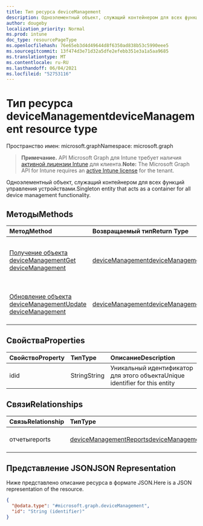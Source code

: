 ```yaml
---
title: Тип ресурса deviceManagement
description: Одноэлементный объект, служащий контейнером для всех функций управления устройствами.
author: dougeby
localization_priority: Normal
ms.prod: intune
doc_type: resourcePageType
ms.openlocfilehash: 76e65eb3d4d49644d8f6350ad838b53c5990eee5
ms.sourcegitcommit: 13f474d3e71d32a5dfe2efebb351e3a1a5aa9685
ms.translationtype: MT
ms.contentlocale: ru-RU
ms.lasthandoff: 06/04/2021
ms.locfileid: "52753116"
---
```

# <a name="devicemanagement-resource-type"></a><span data-ttu-id="a4c48-103">Тип ресурса deviceManagement</span><span class="sxs-lookup"><span data-stu-id="a4c48-103">deviceManagement resource type</span></span>

<span data-ttu-id="a4c48-104">Пространство имен: microsoft.graph</span><span class="sxs-lookup"><span data-stu-id="a4c48-104">Namespace: microsoft.graph</span></span>

> <span data-ttu-id="a4c48-105">**Примечание.** API Microsoft Graph для Intune требует наличия [активной лицензии Intune](https://go.microsoft.com/fwlink/?linkid=839381) для клиента.</span><span class="sxs-lookup"><span data-stu-id="a4c48-105">**Note:** The Microsoft Graph API for Intune requires an [active Intune license](https://go.microsoft.com/fwlink/?linkid=839381) for the tenant.</span></span>

<span data-ttu-id="a4c48-106">Одноэлементный объект, служащий контейнером для всех функций управления устройствами.</span><span class="sxs-lookup"><span data-stu-id="a4c48-106">Singleton entity that acts as a container for all device management functionality.</span></span>

## <a name="methods"></a><span data-ttu-id="a4c48-107">Методы</span><span class="sxs-lookup"><span data-stu-id="a4c48-107">Methods</span></span>
|<span data-ttu-id="a4c48-108">Метод</span><span class="sxs-lookup"><span data-stu-id="a4c48-108">Method</span></span>|<span data-ttu-id="a4c48-109">Возвращаемый тип</span><span class="sxs-lookup"><span data-stu-id="a4c48-109">Return Type</span></span>|<span data-ttu-id="a4c48-110">Описание</span><span class="sxs-lookup"><span data-stu-id="a4c48-110">Description</span></span>|
|:---|:---|:---|
|[<span data-ttu-id="a4c48-111">Получение объекта deviceManagement</span><span class="sxs-lookup"><span data-stu-id="a4c48-111">Get deviceManagement</span></span>](../api/intune-reporting-devicemanagement-get.md)|[<span data-ttu-id="a4c48-112">deviceManagement</span><span class="sxs-lookup"><span data-stu-id="a4c48-112">deviceManagement</span></span>](../resources/intune-reporting-devicemanagement.md)|<span data-ttu-id="a4c48-113">Чтение свойств и связей объекта [deviceManagement](../resources/intune-reporting-devicemanagement.md).</span><span class="sxs-lookup"><span data-stu-id="a4c48-113">Read properties and relationships of the [deviceManagement](../resources/intune-reporting-devicemanagement.md) object.</span></span>|
|[<span data-ttu-id="a4c48-114">Обновление объекта deviceManagement</span><span class="sxs-lookup"><span data-stu-id="a4c48-114">Update deviceManagement</span></span>](../api/intune-reporting-devicemanagement-update.md)|[<span data-ttu-id="a4c48-115">deviceManagement</span><span class="sxs-lookup"><span data-stu-id="a4c48-115">deviceManagement</span></span>](../resources/intune-reporting-devicemanagement.md)|<span data-ttu-id="a4c48-116">Обновление свойств объекта [deviceManagement](../resources/intune-reporting-devicemanagement.md).</span><span class="sxs-lookup"><span data-stu-id="a4c48-116">Update the properties of a [deviceManagement](../resources/intune-reporting-devicemanagement.md) object.</span></span>|

## <a name="properties"></a><span data-ttu-id="a4c48-117">Свойства</span><span class="sxs-lookup"><span data-stu-id="a4c48-117">Properties</span></span>
|<span data-ttu-id="a4c48-118">Свойство</span><span class="sxs-lookup"><span data-stu-id="a4c48-118">Property</span></span>|<span data-ttu-id="a4c48-119">Тип</span><span class="sxs-lookup"><span data-stu-id="a4c48-119">Type</span></span>|<span data-ttu-id="a4c48-120">Описание</span><span class="sxs-lookup"><span data-stu-id="a4c48-120">Description</span></span>|
|:---|:---|:---|
|<span data-ttu-id="a4c48-121">id</span><span class="sxs-lookup"><span data-stu-id="a4c48-121">id</span></span>|<span data-ttu-id="a4c48-122">String</span><span class="sxs-lookup"><span data-stu-id="a4c48-122">String</span></span>|<span data-ttu-id="a4c48-123">Уникальный идентификатор для этого объекта</span><span class="sxs-lookup"><span data-stu-id="a4c48-123">Unique identifier for this entity</span></span>|

## <a name="relationships"></a><span data-ttu-id="a4c48-124">Связи</span><span class="sxs-lookup"><span data-stu-id="a4c48-124">Relationships</span></span>
|<span data-ttu-id="a4c48-125">Связь</span><span class="sxs-lookup"><span data-stu-id="a4c48-125">Relationship</span></span>|<span data-ttu-id="a4c48-126">Тип</span><span class="sxs-lookup"><span data-stu-id="a4c48-126">Type</span></span>|<span data-ttu-id="a4c48-127">Описание</span><span class="sxs-lookup"><span data-stu-id="a4c48-127">Description</span></span>|
|:---|:---|:---|
|<span data-ttu-id="a4c48-128">отчеты</span><span class="sxs-lookup"><span data-stu-id="a4c48-128">reports</span></span>|[<span data-ttu-id="a4c48-129">deviceManagementReports</span><span class="sxs-lookup"><span data-stu-id="a4c48-129">deviceManagementReports</span></span>](../resources/intune-reporting-devicemanagementreports.md)|<span data-ttu-id="a4c48-130">Отчеты singleton</span><span class="sxs-lookup"><span data-stu-id="a4c48-130">Reports singleton</span></span>|

## <a name="json-representation"></a><span data-ttu-id="a4c48-131">Представление JSON</span><span class="sxs-lookup"><span data-stu-id="a4c48-131">JSON Representation</span></span>
<span data-ttu-id="a4c48-132">Ниже представлено описание ресурса в формате JSON.</span><span class="sxs-lookup"><span data-stu-id="a4c48-132">Here is a JSON representation of the resource.</span></span>
<!-- {
  "blockType": "resource",
  "keyProperty": "id",
  "@odata.type": "microsoft.graph.deviceManagement"
}
-->
``` json
{
  "@odata.type": "#microsoft.graph.deviceManagement",
  "id": "String (identifier)"
}
```




